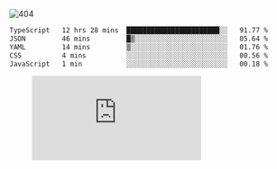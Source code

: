 ![404](https://user-images.githubusercontent.com/378023/89412096-6f759d80-d761-11ea-8c57-84b30ef3f2b1.png)

<!--START_SECTION:waka-->

```txt
TypeScript   12 hrs 28 mins  ███████████████████████░░   91.77 %
JSON         46 mins         █▒░░░░░░░░░░░░░░░░░░░░░░░   05.64 %
YAML         14 mins         ▒░░░░░░░░░░░░░░░░░░░░░░░░   01.76 %
CSS          4 mins          ░░░░░░░░░░░░░░░░░░░░░░░░░   00.56 %
JavaScript   1 min           ░░░░░░░░░░░░░░░░░░░░░░░░░   00.18 %
```

<!--END_SECTION:waka-->
<figure><embed src="https://wakatime.com/share/@018b853e-267a-435d-a858-33e2b098b9d7/f3c3aa68-553a-4373-a9f9-2d456f62f780.svg"></embed></figure>
